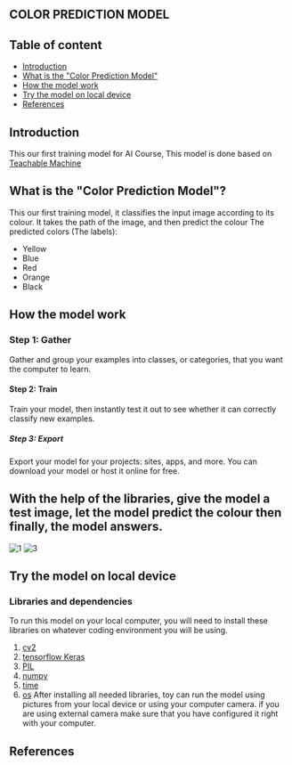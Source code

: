 ## COLOR PREDICTION MODEL
## Table of content
* [Introduction](#intro_for_the_repo,_the_Teachable_machine)
* [What is the "Color Prediction Model"](#intro_for_the_model)
* [How the model work](#how_it_works)
* [Try the model on local device](#local_device_installation)
* [References](#references )

## Introduction
This our first training model for AI Course, This model is done based on [Teachable Machine](https://teachablemachine.withgoogle.com/)

## What is the "Color Prediction Model"?

This our first training model, it classifies the input image according to its colour.
It takes the path of the image, and then predict the colour 
The predicted colors (The labels):
* Yellow
* Blue
* Red
* Orange
* Black

## How the model work
### Step 1: Gather
Gather and group your examples into classes, or categories, that you want the computer to learn.
#### Step 2: Train
Train your model, then instantly test it out to see whether it can correctly classify new examples.
##### Step 3: Export
Export your model for your projects: sites, apps, and more. You can download your model or host it online for free.

## With the help of the libraries, give the model a test image, let the model predict the colour then finally, the model answers. 
![1](https://user-images.githubusercontent.com/73545885/110050083-d2f99500-7d5b-11eb-8a8d-c0f66a587d1e.png)
![3](https://user-images.githubusercontent.com/73545885/110050089-d68d1c00-7d5b-11eb-874c-e410b46b0e8a.png)

## Try the model on local device
### Libraries and dependencies 
To run this model on your local computer, you will need to install these libraries on whatever coding environment you will be using.
1. [cv2](https://opencv-python-tutroals.readthedocs.io/en/latest/py_tutorials/py_gui/py_image_display/py_image_display.html)
2. [tensorflow Keras](https://keras.io/)
3. [PIL](https://readthedocs.org/projects/pil/downloads/pdf/latest/)
4. [numpy](https://numpy.org/)
5. [time](https://www.programiz.com/python-programming/time)
6. [os](https://www.geeksforgeeks.org/os-module-python-examples/)
After installing all needed libraries, toy can run the model using pictures from your local device or using your computer camera. if you are using external camera make sure that you have configured it right with your computer.

## References
 
